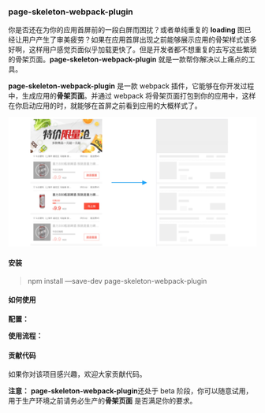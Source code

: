 ### page-skeleton-webpack-plugin

你是否还在为你的应用首屏前的一段白屏而困扰？或者单纯重复的 **loading** 图已经让用户产生了审美疲劳？如果在应用首屏出现之前能够展示应用的骨架样式该多好啊，这样用户感觉页面似乎加载更快了。但是开发者都不想重复的去写这些繁琐的骨架页面。**page-skeleton-webpack-plugin** 就是一款帮你解决以上痛点的工具。

**page-skeleton-webpack-plugin** 是一款 webpack 插件，它能够在你开发过程中，生成应用的**骨架页面**。并通过 webpack 将骨架页面打包到你的应用中，这样在你启动应用的时，就能够在首屏之前看到应用的大概样式了。

![](./assets/skeleton2.jpg)

#### 安装

> npm install —save-dev page-skeleton-webpack-plugin

#### 如何使用

**配置：**

**使用流程：**

#### 贡献代码

如果你对该项目感兴趣，欢迎大家贡献代码。

**注意：** **page-skeleton-webpack-plugin**还处于 beta 阶段，你可以随意试用，用于生产环境之前请务必生产的**骨架页面** 是否满足你的要求。